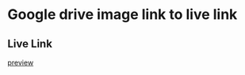 # Google drive image link to live link

## Live Link

[preview]("https://cdn.jsdelivr.net/npm/bootstrap@5.0.2/dist/css/bootstrap.min.css")
